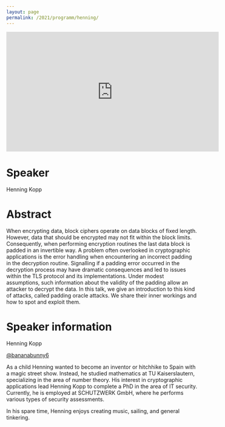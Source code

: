 ```yaml
---
layout: page
permalink: /2021/programm/henning/
---
```


<iframe width="560" height="315" src="https://www.youtube.com/embed/6TBnixhfIlU" title="YouTube video player" frameborder="0" allow="accelerometer; autoplay; clipboard-write; encrypted-media; gyroscope; picture-in-picture" allowfullscreen></iframe>

# Speaker

Henning Kopp

# Abstract

When encrypting data, block ciphers operate on data blocks of fixed length. However, data that should be encrypted may not fit within the block limits. Consequently, when performing encryption routines the last data block is padded in an invertible way. A problem often overlooked in cryptographic applications is the error handling when encountering an incorrect padding in the decryption routine. Signalling if a padding error occurred in the decryption process may have dramatic consequences and led to issues within the TLS protocol and its implementations. Under modest assumptions, such information about the validity of the padding allow an attacker to decrypt the data. In this talk, we give an introduction to this kind of attacks, called padding oracle attacks. We share their inner workings and how to spot and exploit them.

# Speaker information

Henning Kopp

[@bananabunny6](https://twitter.com/bananabunny6)

As a child Henning wanted to become an inventor or hitchhike to Spain with a magic street show. Instead, he studied mathematics at TU Kaiserslautern, specializing in the area of number theory. His interest in cryptographic applications lead Henning Kopp to complete a PhD in the area of IT security. Currently, he is employed at SCHUTZWERK GmbH, where he performs various types of security assessments.

In his spare time, Henning enjoys creating music, sailing, and general tinkering.
